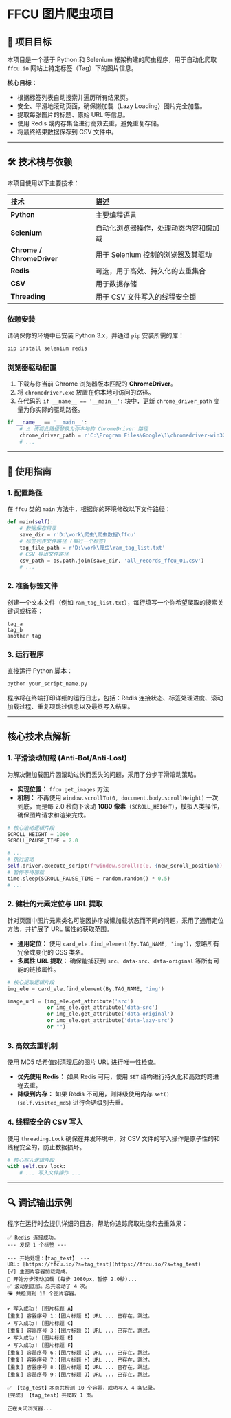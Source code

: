 # FFCU 图片爬虫项目

## 🎯 项目目标

本项目是一个基于 Python 和 Selenium 框架构建的爬虫程序，用于自动化爬取 `ffcu.io` 网站上特定标签（Tag）下的图片信息。

**核心目标：**

* 根据标签列表自动搜索并遍历所有结果页。
* 安全、平滑地滚动页面，确保懒加载（Lazy Loading）图片完全加载。
* 提取每张图片的标题、原始 URL 等信息。
* 使用 Redis 或内存集合进行高效去重，避免重复存储。
* 将最终结果数据保存到 CSV 文件中。

---

## 🛠️ 技术栈与依赖

本项目使用以下主要技术：

| 技术 | 描述 |
| :--- | :--- |
| **Python** | 主要编程语言 |
| **Selenium** | 自动化浏览器操作，处理动态内容和懒加载 |
| **Chrome / ChromeDriver** | 用于 Selenium 控制的浏览器及其驱动 |
| **Redis** | 可选，用于高效、持久化的去重集合 |
| **CSV** | 用于数据存储 |
| **Threading** | 用于 CSV 文件写入的线程安全锁 |

### 依赖安装

请确保你的环境中已安装 Python 3.x，并通过 `pip` 安装所需的库：

```bash
pip install selenium redis
````

### 浏览器驱动配置

1.  下载与你当前 Chrome 浏览器版本匹配的 **ChromeDriver**。
2.  将 `chromedriver.exe` 放置在你本地可访问的路径。
3.  在代码的 `if __name__ == '__main__':` 块中，更新 `chrome_driver_path` 变量为你实际的驱动路径。

<!-- end list -->

```python
if __name__ == '__main__':
    # ⚠️ 请将此路径替换为你本地的 ChromeDriver 路径
    chrome_driver_path = r'C:\Program Files\Google\1\chromedriver-win32\chromedriver.exe'
    # ...
```

-----

## 🚀 使用指南

### 1\. 配置路径

在 `ffcu` 类的 `main` 方法中，根据你的环境修改以下文件路径：

```python
def main(self):
    # 数据保存目录
    save_dir = r'D:\work\爬虫\爬虫数据\ffcu'
    # 标签列表文件路径 (每行一个标签)
    tag_file_path = r'D:\work\爬虫\ram_tag_list.txt'
    # CSV 导出文件路径
    csv_path = os.path.join(save_dir, 'all_records_ffcu_01.csv')
    # ...
```

### 2\. 准备标签文件

创建一个文本文件（例如 `ram_tag_list.txt`），每行填写一个你希望爬取的搜索关键词或标签：

```
tag_a
tag_b
another tag
```

### 3\. 运行程序

直接运行 Python 脚本：

```bash
python your_script_name.py
```

程序将在终端打印详细的运行日志，包括：Redis 连接状态、标签处理进度、滚动加载过程、重复项跳过信息以及最终写入结果。

-----

## 核心技术点解析

### 1\. 平滑滚动加载 (Anti-Bot/Anti-Lost)

为解决懒加载图片因滚动过快而丢失的问题，采用了分步平滑滚动策略。

  * **实现位置：** `ffcu.get_images` 方法
  * **机制：** 不再使用 `window.scrollTo(0, document.body.scrollHeight)` 一次到底，而是每 2.0 秒向下滚动 **1080 像素**（`SCROLL_HEIGHT`），模拟人类操作，确保图片请求和渲染完成。

<!-- end list -->

```python
# 核心滚动逻辑片段
SCROLL_HEIGHT = 1080
SCROLL_PAUSE_TIME = 2.0

# ...
# 执行滚动
self.driver.execute_script(f"window.scrollTo(0, {new_scroll_position});")
# 暂停等待加载
time.sleep(SCROLL_PAUSE_TIME + random.random() * 0.5)
# ...
```

### 2\. 健壮的元素定位与 URL 提取

针对页面中图片元素类名可能因排序或懒加载状态而不同的问题，采用了通用定位方法，并扩展了 URL 属性的获取范围。

  * **通用定位：** 使用 `card_ele.find_element(By.TAG_NAME, 'img')`，忽略所有冗余或变化的 CSS 类名。
  * **多属性 URL 提取：** 确保能捕获到 `src`、`data-src`、`data-original` 等所有可能的链接属性。

<!-- end list -->

```python
# 核心提取逻辑片段
img_ele = card_ele.find_element(By.TAG_NAME, 'img')

image_url = (img_ele.get_attribute('src')
             or img_ele.get_attribute('data-src')       
             or img_ele.get_attribute('data-original')
             or img_ele.get_attribute('data-lazy-src')
             or "")
```

### 3\. 高效去重机制

使用 MD5 哈希值对清理后的图片 URL 进行唯一性检查。

  * **优先使用 Redis：** 如果 Redis 可用，使用 `SET` 结构进行持久化和高效的跨进程去重。
  * **降级到内存：** 如果 Redis 不可用，则降级使用内存 `set()` (`self.visited_md5`) 进行会话级别去重。

### 4\. 线程安全的 CSV 写入

使用 `threading.Lock` 确保在并发环境中，对 CSV 文件的写入操作是原子性的和线程安全的，防止数据损坏。

```python
# 核心写入逻辑片段
with self.csv_lock:
    # ... 写入文件操作 ...
```

-----

## 🔍 调试输出示例

程序在运行时会提供详细的日志，帮助你追踪爬取进度和去重效果：

```
✅ Redis 连接成功。
--- 发现 1 个标签 ---

--- 开始处理：【tag_test】 ---
URL: [https://ffcu.io/?s=tag_test](https://ffcu.io/?s=tag_test)
[√] 主图片容器加载完成。
🚀 开始分步滚动加载 (每步 1080px，暂停 2.0秒)...
✅ 滚动到底部。总共滚动了 4 次。
🖼️ 共检测到 10 个图片容器。

✔️ 写入成功！【图片标题 A】
[重复] 容器序号 1：【图片标题 B】URL ... 已存在，跳过。
✔️ 写入成功！【图片标题 C】
[重复] 容器序号 3：【图片标题 D】URL ... 已存在，跳过。
✔️ 写入成功！【图片标题 E】
✔️ 写入成功！【图片标题 F】
[重复] 容器序号 6：【图片标题 G】URL ... 已存在，跳过。
[重复] 容器序号 7：【图片标题 H】URL ... 已存在，跳过。
[重复] 容器序号 8：【图片标题 I】URL ... 已存在，跳过。
[重复] 容器序号 9：【图片标题 J】URL ... 已存在，跳过。

✅ 【tag_test】本页共检测 10 个容器，成功写入 4 条记录。
[完成] 【tag_test】共爬取 1 页。

正在关闭浏览器...
```

```
```